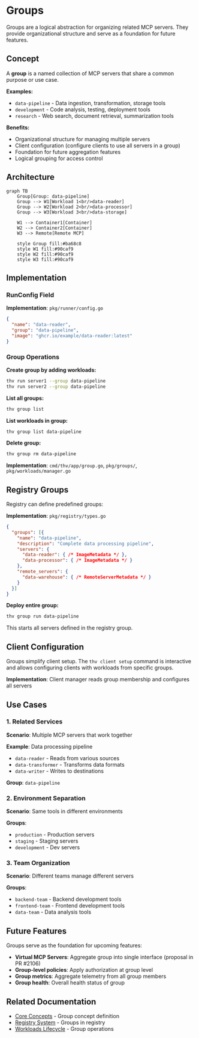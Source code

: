 # Groups

Groups are a logical abstraction for organizing related MCP servers. They provide organizational structure and serve as a foundation for future features.

## Concept

A **group** is a named collection of MCP servers that share a common purpose or use case.

**Examples:**
- `data-pipeline` - Data ingestion, transformation, storage tools
- `development` - Code analysis, testing, deployment tools
- `research` - Web search, document retrieval, summarization tools

**Benefits:**
- Organizational structure for managing multiple servers
- Client configuration (configure clients to use all servers in a group)
- Foundation for future aggregation features
- Logical grouping for access control

## Architecture

```mermaid
graph TB
    Group[Group: data-pipeline]
    Group --> W1[Workload 1<br/>data-reader]
    Group --> W2[Workload 2<br/>data-processor]
    Group --> W3[Workload 3<br/>data-storage]

    W1 --> Container1[Container]
    W2 --> Container2[Container]
    W3 --> Remote[Remote MCP]

    style Group fill:#ba68c8
    style W1 fill:#90caf9
    style W2 fill:#90caf9
    style W3 fill:#90caf9
```

## Implementation

### RunConfig Field

**Implementation**: `pkg/runner/config.go`

```json
{
  "name": "data-reader",
  "group": "data-pipeline",
  "image": "ghcr.io/example/data-reader:latest"
}
```

### Group Operations

**Create group by adding workloads:**
```bash
thv run server1 --group data-pipeline
thv run server2 --group data-pipeline
```

**List all groups:**
```bash
thv group list
```

**List workloads in group:**
```bash
thv group list data-pipeline
```

**Delete group:**
```bash
thv group rm data-pipeline
```

**Implementation**: `cmd/thv/app/group.go`, `pkg/groups/`, `pkg/workloads/manager.go`

## Registry Groups

Registry can define predefined groups:

**Implementation**: `pkg/registry/types.go`

```json
{
  "groups": [{
    "name": "data-pipeline",
    "description": "Complete data processing pipeline",
    "servers": {
      "data-reader": { /* ImageMetadata */ },
      "data-processor": { /* ImageMetadata */ }
    },
    "remote_servers": {
      "data-warehouse": { /* RemoteServerMetadata */ }
    }
  }]
}
```

**Deploy entire group:**
```bash
thv group run data-pipeline
```

This starts all servers defined in the registry group.

## Client Configuration

Groups simplify client setup. The `thv client setup` command is interactive and allows configuring clients with workloads from specific groups.

**Implementation**: Client manager reads group membership and configures all servers

## Use Cases

### 1. Related Services

**Scenario**: Multiple MCP servers that work together

**Example**: Data processing pipeline
- `data-reader` - Reads from various sources
- `data-transformer` - Transforms data formats
- `data-writer` - Writes to destinations

**Group**: `data-pipeline`

### 2. Environment Separation

**Scenario**: Same tools in different environments

**Groups**:
- `production` - Production servers
- `staging` - Staging servers
- `development` - Dev servers

### 3. Team Organization

**Scenario**: Different teams manage different servers

**Groups**:
- `backend-team` - Backend development tools
- `frontend-team` - Frontend development tools
- `data-team` - Data analysis tools

## Future Features

Groups serve as the foundation for upcoming features:

- **Virtual MCP Servers**: Aggregate group into single interface (proposal in PR #2106)
- **Group-level policies**: Apply authorization at group level
- **Group metrics**: Aggregate telemetry from all group members
- **Group health**: Overall health status of group

## Related Documentation

- [Core Concepts](02-core-concepts.md) - Group concept definition
- [Registry System](06-registry-system.md) - Groups in registry
- [Workloads Lifecycle](08-workloads-lifecycle.md) - Group operations
